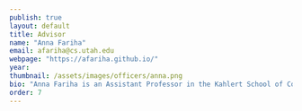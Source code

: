 ```yaml
---
publish: true
layout: default
title: Advisor
name: "Anna Fariha"
email: afariha@cs.utah.edu
webpage: "https://afariha.github.io/"
year:
thumbnail: /assets/images/officers/anna.png
bio: "Anna Fariha is an Assistant Professor in the Kahlert School of Computing. She likes to be out in nature and be on a hiking trail. Mountains, wildflowers, and alpine lakes are her favorites. She also enjoys music, playing the piano, and reading science fiction."
order: 7
---
```


